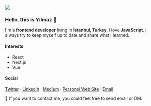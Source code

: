 ![](https://komarev.com/ghpvc/?username=yilmazcakmakci&style=plastik&color=295F98&abbreviated=true)

### Hello, this is Yılmaz 👋
I'm a **frontend developer** living in **İstanbul, Turkey**. I love **JavaScript**. I always try to keep myself up to date and share what I learned.

#### Interests
- React
- Next.js
- Vue

#### Social
[Twitter](https://twitter.com/yilmazdev) ·
[Linkedin](https://linkedin.com/in/yilmazcakmakci) ·
[Medium](https://medium.com/@yilmazcakmakci) ·
[Personal Web Site](https://yilmazc.com) ·
[Email](mailto:me@yilmazc.com)

:rocket: If you want to contact me, you could feel free to send email or DM.
